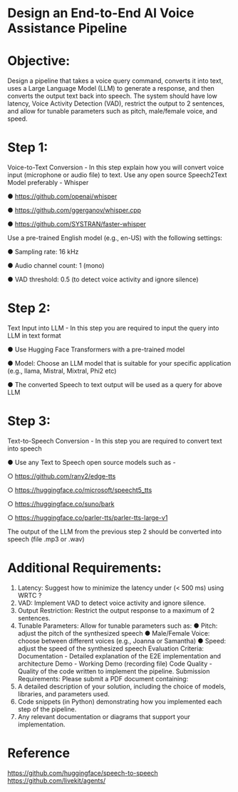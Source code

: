 # Design an End-to-End AI Voice Assistance Pipeline

# Objective:
Design a pipeline that takes a voice query command, converts it into text, uses a Large
Language Model (LLM) to generate a response, and then converts the output text back into
speech. The system should have low latency, Voice Activity Detection (VAD), restrict the
output to 2 sentences, and allow for tunable parameters such as pitch, male/female voice,
and speed.

# Step 1:
Voice-to-Text Conversion - In this step explain how you will convert voice input (microphone
or audio file) to text. Use any open source Speech2Text Model preferably -
Whisper

● https://github.com/openai/whisper

● https://github.com/ggerganov/whisper.cpp

● https://github.com/SYSTRAN/faster-whisper

Use a pre-trained English model (e.g., en-US) with the following settings:

● Sampling rate: 16 kHz

● Audio channel count: 1 (mono)

● VAD threshold: 0.5 (to detect voice activity and ignore silence)

# Step 2:
Text Input into LLM - In this step you are required to input the query into LLM in text
format

● Use Hugging Face Transformers with a pre-trained model

● Model: Choose an LLM model that is suitable for your specific application (e.g.,
llama, Mistral, Mixtral, Phi2 etc)

● The converted Speech to text output will be used as a query for above LLM


# Step 3:
Text-to-Speech Conversion - In this step you are required to convert text into speech

● Use any Text to Speech open source models such as -

○ https://github.com/rany2/edge-tts

○ https://huggingface.co/microsoft/speecht5_tts

○ https://huggingface.co/suno/bark

○ https://huggingface.co/parler-tts/parler-tts-large-v1

The output of the LLM from the previous step 2 should be converted into speech (file .mp3
or .wav)

# Additional Requirements:
1. Latency: Suggest how to minimize the latency under (< 500 ms) using WRTC ?
2. VAD: Implement VAD to detect voice activity and ignore silence.
3. Output Restriction: Restrict the output response to a maximum of 2 sentences.
4. Tunable Parameters: Allow for tunable parameters such as:
● Pitch: adjust the pitch of the synthesized speech
● Male/Female Voice: choose between different voices (e.g., Joanna or
Samantha)
● Speed: adjust the speed of the synthesized speech
Evaluation Criteria:
Documentation - Detailed explanation of the E2E implementation and architecture
Demo - Working Demo (recording file)
Code Quality - Quality of the code written to implement the pipeline.
Submission Requirements:
Please submit a PDF document containing:
1. A detailed description of your solution, including the choice of models, libraries, and
parameters used.
2. Code snippets (in Python) demonstrating how you implemented each step of the
pipeline.
3. Any relevant documentation or diagrams that support your implementation.
# Reference
https://github.com/huggingface/speech-to-speech
https://github.com/livekit/agents/
